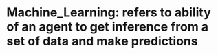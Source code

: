 # Machine_Learning: refers to ability of an agent to get inference from a set of data and make predictions

